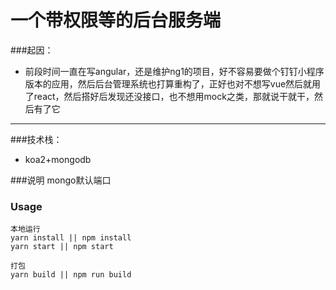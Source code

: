 # 一个带权限等的后台服务端
###起因：

- 前段时间一直在写angular，还是维护ng1的项目，好不容易要做个钉钉小程序版本的应用，然后后台管理系统也打算重构了，正好也对不想写vue然后就用了react，然后搭好后发现还没接口，也不想用mock之类，那就说干就干，然后有了它

* * *

###技术栈：
- koa2+mongodb

###说明
mongo默认端口

### Usage
```
本地运行
yarn install || npm install
yarn start || npm start

打包
yarn build || npm run build

